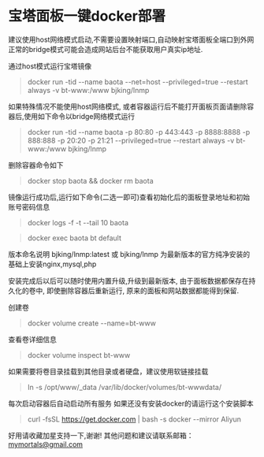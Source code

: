 # 宝塔面板一键docker部署

建议使用host网络模式启动,不需要设置映射端口,自动映射宝塔面板全端口到外网 正常的bridge模式可能会造成网站后台不能获取用户真实ip地址.

通过host模式运行宝塔镜像 
> docker run -tid --name baota --net=host --privileged=true --restart always -v bt-www:/www bjking/lnmp


如果特殊情况不能使用host网络模式, 或者容器运行后不能打开面板页面请删除容器后,使用如下命令以bridge网络模式运行 
> docker run -tid --name baota -p 80:80 -p 443:443 -p 8888:8888 -p 888:888 -p 20:20 -p 21:21 --privileged=true --restart always -v bt-www:/www bjking/lnmp

删除容器命令如下 
> docker stop baota && docker rm baota

镜像运行成功后,运行如下命令(二选一即可)查看初始化后的面板登录地址和初始账号密码信息

> docker logs -f -t --tail 10 baota

> docker exec baota bt default

版本命名说明 bjking/lnmp:latest 或 bjking/lnmp 为最新版本的官方纯净安装的基础上安装nginx,mysql,php

安装完成后以后可以随时使用内置升级,升级到最新版本, 由于面板数据都保存在持久化的卷中, 即使删除容器后重新运行, 原来的面板和网站数据都能得到保留.

创建卷 
> docker volume create --name=bt-www

查看卷详细信息
> docker volume inspect bt-www

如果需要将卷目录挂载到其他目录或者硬盘，建议使用软链接挂载
> ln -s /opt/www/_data  /var/lib/docker/volumes/bt-wwwdata/

每次启动容器后自动启动所有服务 如果还没有安装docker的请运行这个安装脚本

> curl -fsSL https://get.docker.com | bash -s docker --mirror Aliyun

好用请收藏加星支持一下,谢谢! 其他问题和建议请联系邮箱：[mymortals@gmail.com](mailto:mymortals@gmail.com "mymortals@gmail.com")
